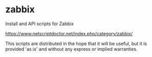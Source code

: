 # zabbix
Install and API scripts for Zabbix

https://www.netscriptdoctor.net/index.php/category/zabbix/

This scripts are distributed in the hope that it will be useful, but it is provided 'as is' and without any express or implied warranties.
